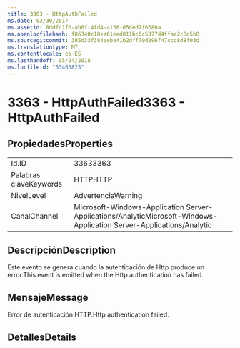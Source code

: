 ```yaml
---
title: 3363 - HttpAuthFailed
ms.date: 03/30/2017
ms.assetid: 8ddfc1f0-ab6f-4fd4-a138-05ded7f6680a
ms.openlocfilehash: f86340c18ee61ead011bc6c5377d4ffae2c8d5b8
ms.sourcegitcommit: 3d5d33f384eeba41b2dff79d096f47ccc8d8f03d
ms.translationtype: MT
ms.contentlocale: es-ES
ms.lasthandoff: 05/04/2018
ms.locfileid: "33463825"
---
```

# <a name="3363---httpauthfailed"></a><span data-ttu-id="5d7db-102">3363 - HttpAuthFailed</span><span class="sxs-lookup"><span data-stu-id="5d7db-102">3363 - HttpAuthFailed</span></span>
## <a name="properties"></a><span data-ttu-id="5d7db-103">Propiedades</span><span class="sxs-lookup"><span data-stu-id="5d7db-103">Properties</span></span>  
  
|||  
|-|-|  
|<span data-ttu-id="5d7db-104">Id.</span><span class="sxs-lookup"><span data-stu-id="5d7db-104">ID</span></span>|<span data-ttu-id="5d7db-105">3363</span><span class="sxs-lookup"><span data-stu-id="5d7db-105">3363</span></span>|  
|<span data-ttu-id="5d7db-106">Palabras clave</span><span class="sxs-lookup"><span data-stu-id="5d7db-106">Keywords</span></span>|<span data-ttu-id="5d7db-107">HTTP</span><span class="sxs-lookup"><span data-stu-id="5d7db-107">HTTP</span></span>|  
|<span data-ttu-id="5d7db-108">Nivel</span><span class="sxs-lookup"><span data-stu-id="5d7db-108">Level</span></span>|<span data-ttu-id="5d7db-109">Advertencia</span><span class="sxs-lookup"><span data-stu-id="5d7db-109">Warning</span></span>|  
|<span data-ttu-id="5d7db-110">Canal</span><span class="sxs-lookup"><span data-stu-id="5d7db-110">Channel</span></span>|<span data-ttu-id="5d7db-111">Microsoft-Windows-Application Server-Applications/Analytic</span><span class="sxs-lookup"><span data-stu-id="5d7db-111">Microsoft-Windows-Application Server-Applications/Analytic</span></span>|  
  
## <a name="description"></a><span data-ttu-id="5d7db-112">Descripción</span><span class="sxs-lookup"><span data-stu-id="5d7db-112">Description</span></span>  
 <span data-ttu-id="5d7db-113">Este evento se genera cuando la autenticación de Http produce un error.</span><span class="sxs-lookup"><span data-stu-id="5d7db-113">This event is emitted when the Http authentication has failed.</span></span>  
  
## <a name="message"></a><span data-ttu-id="5d7db-114">Mensaje</span><span class="sxs-lookup"><span data-stu-id="5d7db-114">Message</span></span>  
 <span data-ttu-id="5d7db-115">Error de autenticación HTTP.</span><span class="sxs-lookup"><span data-stu-id="5d7db-115">Http authentication failed.</span></span>  
  
## <a name="details"></a><span data-ttu-id="5d7db-116">Detalles</span><span class="sxs-lookup"><span data-stu-id="5d7db-116">Details</span></span>
